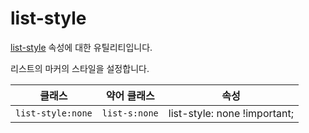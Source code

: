 # list-style

[list-style](https://developer.mozilla.org/en-US/docs/Web/CSS/list-style) 속성에 대한 유틸리티입니다.

리스트의 마커의 스타일을 설정합니다.

<table>
  <thead>
    <tr>
      <th scope="col">클래스</th>
      <th scope="col">약어 클래스</th>
      <th scope="col">속성</th>
    </tr>
  </thead>
  <tbody>
<tr>
  <td><code>list-style:none</code></td>
  <td><code>list-s:none</code></td>
  <td><span class="code">list-style: none !important;</span></td>
</tr>

  </tbody>

</table>
